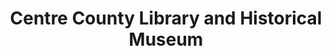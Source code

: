 ---
layout: repo
title: "Centre County Library and Historical Museum"
id: 13158
permalink: repos/13158/
---